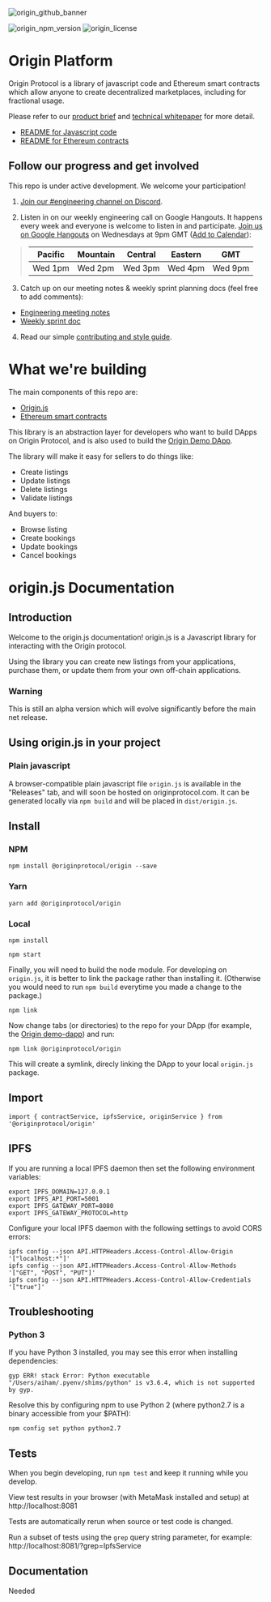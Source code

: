 ![origin_github_banner](https://user-images.githubusercontent.com/673455/37314301-f8db9a90-2618-11e8-8fee-b44f38febf38.png)

![origin_npm_version](https://img.shields.io/npm/v/@originprotocol/origin.svg) ![origin_license](https://img.shields.io/npm/l/@originprotocol/origin.svg)

# Origin Platform

Origin Protocol is a library of javascript code and Ethereum smart contracts which allow anyone to create decentralized marketplaces, including for fractional usage.

Please refer to our [product brief](https://www.originprotocol.com/product-brief) and [technical whitepaper](https://www.originprotocol.com/whitepaper) for more detail.

 - [README for Javascript code](https://github.com/OriginProtocol/platform/tree/master/packages/origin.js)
 - [README for Ethereum contracts](https://github.com/OriginProtocol/platform/tree/master/packages/contracts)

## Follow our progress and get involved

This repo is under active development. We welcome your participation!

1. [Join our #engineering channel on Discord](http://www.originprotocol.com/discord).

2. Listen in on our weekly engineering call on Google Hangouts. It happens every week and everyone is welcome to listen in and participate. [Join us on Google Hangouts](https://meet.google.com/pws-cgyd-tqp) on Wednesdays at 9pm GMT ([Add to Calendar](https://calendar.google.com/event?action=TEMPLATE&tmeid=MHAyNHI3N2hzMjk5b3V2bjhoM2Q1ZWVzY2pfMjAxODA0MTFUMjAwMDAwWiBqb3NoQG9yaWdpbnByb3RvY29sLmNvbQ&tmsrc=josh%40originprotocol.com&scp=ALL)):

> | Pacific | Mountain | Central | Eastern | GMT |
> |---------|----------|---------|---------|-----|
> | Wed 1pm | Wed 2pm | Wed 3pm | Wed 4pm | Wed 9pm |

3. Catch up on our meeting notes & weekly sprint planning docs (feel free to add comments):
- [Engineering meeting notes](https://docs.google.com/document/d/1aRcAk_rEjRgd1BppzxZJK9RXfDkbuwKKH8nPQk7FfaU/)
- [Weekly sprint doc](https://docs.google.com/document/d/1qJ3sem38ED8oRI72JkeilcvIs82oDq5IT3fHKBrhZIM)

4. Read our simple [contributing and style guide](CONTRIBUTING.md).

# What we're building

The main components of this repo are:

 - [Origin.js](#originjs-Documentation)
 - [Ethereum smart contracts](/contracts/)

This library is an abstraction layer for developers who want to build DApps on Origin Protocol, and is also used to build the [Origin Demo DApp](https://github.com/OriginProtocol/demo-dapp).

The library will make it easy for sellers to do things like:

 - Create listings
 - Update listings
 - Delete listings
 - Validate listings

And buyers to:

 - Browse listing
 - Create bookings
 - Update bookings
 - Cancel bookings

 # origin.js Documentation

 ## Introduction

 Welcome to the origin.js documentation! origin.js is a Javascript library for interacting with the Origin protocol.

 Using the library you can create new listings from your applications, purchase them, or update them from your own off-chain applications.

 ### Warning
 This is still an alpha version which will evolve significantly before the main net release.

 ## Using origin.js in your project

 ### Plain javascript

 A browser-compatible plain javascript file `origin.js` is available in the "Releases" tab, and will soon be hosted on originprotocol.com. It can be generated locally via `npm build` and will be placed in `dist/origin.js`.

 ## Install

 ### NPM
 ```
 npm install @originprotocol/origin --save
 ```

 ### Yarn
 ```
 yarn add @originprotocol/origin
 ```

 ### Local

 ```
 npm install
 ```

 ```
 npm start
 ```

 Finally, you will need to build the node module. For developing on `origin.js`, it is better to link the package rather than installing it. (Otherwise you would need to run `npm build` everytime you made a change to the package.)

 ```
 npm link
 ```

 Now change tabs (or directories) to the repo for your DApp (for example, the [Origin demo-dapp](https://github.com/OriginProtocol/demo-dapp)) and run:
 ```
 npm link @originprotocol/origin
 ```
 This will create a symlink, direcly linking the DApp to your local `origin.js` package.

 ## Import

 ```
 import { contractService, ipfsService, originService } from '@originprotocol/origin'
 ```

 ## IPFS

 If you are running a local IPFS daemon then set the following environment variables:

 ```
 export IPFS_DOMAIN=127.0.0.1
 export IPFS_API_PORT=5001
 export IPFS_GATEWAY_PORT=8080
 export IPFS_GATEWAY_PROTOCOL=http
 ```

 Configure your local IPFS daemon with the following settings to avoid CORS errors:

 ```
 ipfs config --json API.HTTPHeaders.Access-Control-Allow-Origin '["localhost:*"]'
 ipfs config --json API.HTTPHeaders.Access-Control-Allow-Methods '["GET", "POST", "PUT"]'
 ipfs config --json API.HTTPHeaders.Access-Control-Allow-Credentials '["true"]'
 ```

 ## Troubleshooting

 ### Python 3

 If you have Python 3 installed, you may see this error when installing dependencies:

 ```
 gyp ERR! stack Error: Python executable "/Users/aiham/.pyenv/shims/python" is v3.6.4, which is not supported by gyp.
 ```

 Resolve this by configuring npm to use Python 2 (where python2.7 is a binary accessible from your $PATH):

 ```
 npm config set python python2.7
 ```

 ## Tests

 When you begin developing, run `npm test` and keep it running while you develop.

 View test results in your browser (with MetaMask installed and setup) at http://localhost:8081

 Tests are automatically rerun when source or test code is changed.

 Run a subset of tests using the `grep` query string parameter, for example: http://localhost:8081/?grep=IpfsService

 ## Documentation

 Needed
